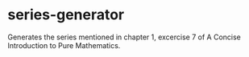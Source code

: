 # series-generator
Generates the series mentioned in chapter 1, excercise 7 of A Concise Introduction to Pure Mathematics.
